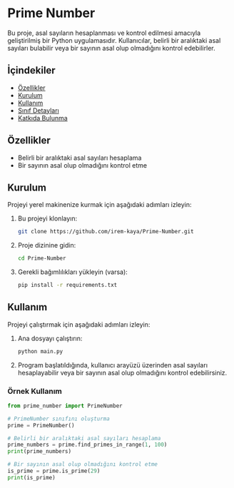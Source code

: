 # Prime Number

Bu proje, asal sayıların hesaplanması ve kontrol edilmesi amacıyla geliştirilmiş bir Python uygulamasıdır. Kullanıcılar, belirli bir aralıktaki asal sayıları bulabilir veya bir sayının asal olup olmadığını kontrol edebilirler.

## İçindekiler

- [Özellikler](#özellikler)
- [Kurulum](#kurulum)
- [Kullanım](#kullanım)
- [Sınıf Detayları](#sınıf-detayları)
- [Katkıda Bulunma](#katkıda-bulunma)
  

## Özellikler

- Belirli bir aralıktaki asal sayıları hesaplama
- Bir sayının asal olup olmadığını kontrol etme


## Kurulum

Projeyi yerel makinenize kurmak için aşağıdaki adımları izleyin:

1. Bu projeyi klonlayın:
    ```bash
    git clone https://github.com/irem-kaya/Prime-Number.git
    ```

2. Proje dizinine gidin:
    ```bash
    cd Prime-Number
    ```

3. Gerekli bağımlılıkları yükleyin (varsa):
    ```bash
    pip install -r requirements.txt
    ```

## Kullanım

Projeyi çalıştırmak için aşağıdaki adımları izleyin:

1. Ana dosyayı çalıştırın:
    ```bash
    python main.py
    ```

2. Program başlatıldığında, kullanıcı arayüzü üzerinden asal sayıları hesaplayabilir veya bir sayının asal olup olmadığını kontrol edebilirsiniz.

### Örnek Kullanım

```python
from prime_number import PrimeNumber

# PrimeNumber sınıfını oluşturma
prime = PrimeNumber()

# Belirli bir aralıktaki asal sayıları hesaplama
prime_numbers = prime.find_primes_in_range(1, 100)
print(prime_numbers)

# Bir sayının asal olup olmadığını kontrol etme
is_prime = prime.is_prime(29)
print(is_prime)
